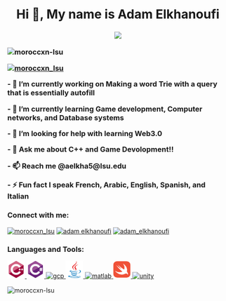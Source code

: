 <h1 align="center">Hi 👋, My name is Adam Elkhanoufi</h1>
<h3 align="center"><img src="https://readme-typing-svg.herokuapp.com?size=30&duration=5001&color=FFFFFF&vCenter=true&center=true&width=460&lines=Curious+Software+Engineer!;Backend-Developer!;Passion+for+programming!!;Ambitious!;Moroccan!;Gamer+into+game+development!" </p>


<p align="left"> <img src="https://komarev.com/ghpvc/?username=moroccxn-lsu&label=Profile%20views&color=0e75b6&style=flat" alt="moroccxn-lsu" /> </p>

<p align="left"> <a href="https://twitter.com/moroccxn_lsu" target="blank"><img src="https://img.shields.io/twitter/follow/moroccxn_lsu?logo=twitter&style=for-the-badge" alt="moroccxn_lsu" /></a> </p>

<p align="left">- 🔭 I’m currently working on Making a word Trie with a query that is essentially autofill

<p align="left">- 🌱 I’m currently learning Game development, Computer networks, and Database systems

<p align="left">- 🤝 I’m looking for help with learning Web3.0

<p align="left">- 💬 Ask me about C++ and Game Devolopment!!

<p align="left">- 📫 Reach me @aelkha5@lsu.edu

<p align="left">- ⚡ Fun fact I speak French, Arabic, English, Spanish, and Italian

<h3 align="left">Connect with me:</h3>
<p align="left">
<a href="https://twitter.com/moroccxn_lsu" target="blank"><img align="center" src="https://raw.githubusercontent.com/rahuldkjain/github-profile-readme-generator/master/src/images/icons/Social/twitter.svg" alt="moroccxn_lsu" height="30" width="40" /></a>
<a href="https://linkedin.com/in/adam elkhanoufi" target="blank"><img align="center" src="https://raw.githubusercontent.com/rahuldkjain/github-profile-readme-generator/master/src/images/icons/Social/linked-in-alt.svg" alt="adam elkhanoufi" height="30" width="40" /></a>
<a href="https://www.hackerrank.com/adam_elkhanoufi" target="blank"><img align="center" src="https://raw.githubusercontent.com/rahuldkjain/github-profile-readme-generator/master/src/images/icons/Social/hackerrank.svg" alt="adam_elkhanoufi" height="30" width="40" /></a>
</p>

<h3 align="left">Languages and Tools:</h3>
<p align="left"> <a href="https://www.w3schools.com/cpp/" target="_blank" rel="noreferrer"> <img src="https://raw.githubusercontent.com/devicons/devicon/master/icons/cplusplus/cplusplus-original.svg" alt="cplusplus" width="40" height="40"/> </a> <a href="https://www.w3schools.com/cs/" target="_blank" rel="noreferrer"> <img src="https://raw.githubusercontent.com/devicons/devicon/master/icons/csharp/csharp-original.svg" alt="csharp" width="40" height="40"/> </a> <a href="https://cloud.google.com" target="_blank" rel="noreferrer"> <img src="https://www.vectorlogo.zone/logos/google_cloud/google_cloud-icon.svg" alt="gcp" width="40" height="40"/> </a> <a href="https://www.java.com" target="_blank" rel="noreferrer"> <img src="https://raw.githubusercontent.com/devicons/devicon/master/icons/java/java-original.svg" alt="java" width="40" height="40"/> </a> <a href="https://www.mathworks.com/" target="_blank" rel="noreferrer"> <img src="https://upload.wikimedia.org/wikipedia/commons/2/21/Matlab_Logo.png" alt="matlab" width="40" height="40"/> </a> <a href="https://developer.apple.com/swift/" target="_blank" rel="noreferrer"> <img src="https://raw.githubusercontent.com/devicons/devicon/master/icons/swift/swift-original.svg" alt="swift" width="40" height="40"/> </a> <a href="https://unity.com/" target="_blank" rel="noreferrer"> <img src="https://www.vectorlogo.zone/logos/unity3d/unity3d-icon.svg" alt="unity" width="40" height="40"/> </a> </p>

<p><img align="center" src="https://github-readme-stats.vercel.app/api/top-langs?username=moroccxn-lsu&show_icons=true&locale=en&layout=compact" alt="moroccxn-lsu" /></p>
